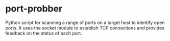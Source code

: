 # port-probber
Python script for scanning a range of ports on a target host to identify open ports. It uses the socket module to establish TCP connections and provides feedback on the status of each port.
